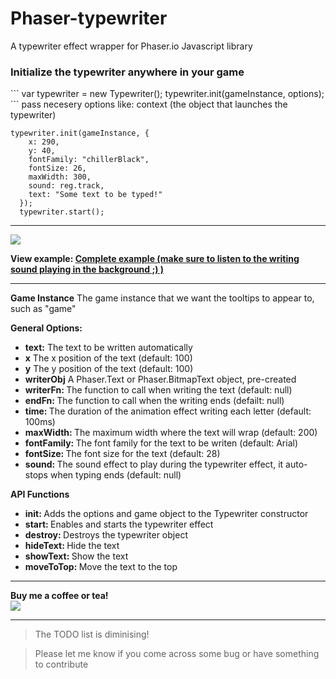 # Phaser-typewriter
A typewriter effect wrapper for Phaser.io Javascript library

<h3>Initialize the typewriter anywhere in your game</h3>
```
var typewriter = new Typewriter();
typewriter.init(gameInstance, options);
```
pass necesery options like: context (the object that launches the typewriter)

```
typewriter.init(gameInstance, {
    x: 290,
    y: 40,
    fontFamily: "chillerBlack",
    fontSize: 26,
    maxWidth: 300,
    sound: reg.track,
    text: "Some text to be typed!"
  });
  typewriter.start();
```

<hr>

<img src="http://i221.photobucket.com/albums/dd22/djmid71/sample_zpsaybshdsk.gif"/>

<strong>View example: <a href="http://www.netgfx.com/trunk/games/tools/phaser-typewriter">Complete example (make sure to listen to the writing sound playing in the background ;) )</a></strong>

  <hr>

<strong>Game Instance</strong>
The game instance that we want the tooltips to appear to, such as "game"

<strong>General Options:</strong>

<ul>
	<li><strong>text:</strong> The text to be written automatically</li>
  <li><strong>x</strong> The x position of the text (default: 100)</li>
	<li><strong>y</strong> The y position of the text (default: 100)</li>
	<li><strong>writerObj</strong> A Phaser.Text or Phaser.BitmapText object, pre-created</li>
	<li><strong>writerFn: </strong> The function to call when writing the text (default: null)</li>
  <li><strong>endFn: </strong> The function to call when the writing ends (defailt: null)</li>
  <li><strong>time: </strong> The duration of the animation effect writing each letter (default: 100ms)</li>
  <li><strong>maxWidth: </strong> The maximum width where the text will wrap (default: 200)</li>
	<li><strong>fontFamily: </strong> The font family for the text to be writen (default: Arial)</li>
  <li><strong>fontSize: </strong> The font size for the text (default: 28)</li>
  <li><strong>sound: </strong> The sound effect to play during the typewriter effect, it auto-stops when typing ends (default: null)</li>
</ul>

<strong>API Functions</strong>

<ul>
    <li><strong>init: </strong> Adds the options and game object to the Typewriter constructor</li>
    <li><strong>start: </strong> Enables and starts the typewriter effect</li>
    <li><strong>destroy: </strong> Destroys the typewriter object</li>
    <li><strong>hideText: </strong> Hide the text</li>
    <li><strong>showText: </strong> Show the text</li>
    <li><strong>moveToTop: </strong> Move the text to the top</li>
</ul>

<i>
</i>

<hr>

<strong>Buy me a coffee or tea!</strong> <br>
<a href="https://www.paypal.com/cgi-bin/webscr?cmd=_donations&business=JCFPKZJ7Y23JJ&lc=GR&item_name=NetGfx%2ecom&currency_code=EUR&bn=PP%2dDonationsBF%3abtn_donate_SM%2egif%3aNonHosted"><img src="https://www.paypalobjects.com/webstatic/en_US/btn/btn_donate_92x26.png"/></a>


<hr>

>The TODO list is diminising!

>Please let me know if you come across some bug or have something to contribute





